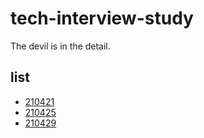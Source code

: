 # tech-interview-study

The devil is in the detail.

## list

- [210421](./studies/study210421.md)
- [210425](./studies/study210425.md)
- [210429](./studies/study210429.md)
